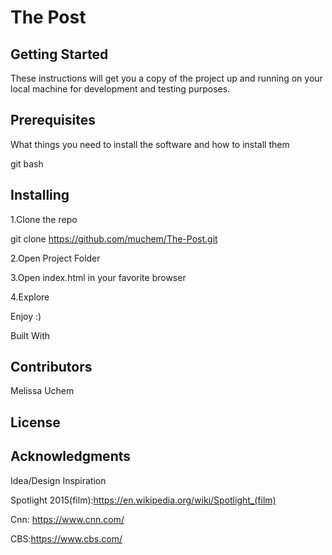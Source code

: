 # The Post

## Getting Started
These instructions will get you a copy of the project up and running on your local machine for development and testing purposes.

## Prerequisites
What things you need to install the software and how to install them

git bash

## Installing
 1.Clone the repo
 
 git clone https://github.com/muchem/The-Post.git
 
 2.Open Project Folder
 
 3.Open index.html in your favorite browser
 
 4.Explore

Enjoy :)

Built With


## Contributors
Melissa Uchem

## License


## Acknowledgments
Idea/Design Inspiration


Spotlight 2015(film):https://en.wikipedia.org/wiki/Spotlight_(film)


Cnn: https://www.cnn.com/


CBS:https://www.cbs.com/
